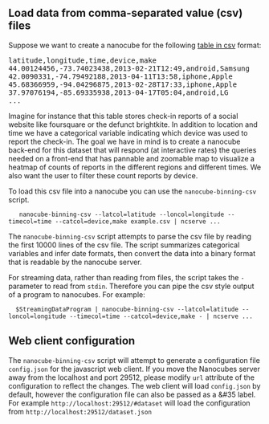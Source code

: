 ## Load data from comma-separated value (csv) files
Suppose we want to create a nanocube for the following [table in csv](wiki/example.csv "example.csv") format:

<pre>
latitude,longitude,time,device,make
44.00124456,-73.74023438,2013-02-21T12:49,android,Samsung
42.0090331,-74.79492188,2013-04-11T13:58,iphone,Apple
45.68366959,-94.04296875,2013-02-28T17:33,iphone,Apple
37.97076194,-85.69335938,2013-04-17T05:04,android,LG
...
</pre>

Imagine for instance that this table stores check-in reports of a
social website like foursquare or the defunct brightkite. In addition
to location and time we have a categorical variable indicating which
device was used to report the check-in. The goal we have in mind is to
create a nanocube back-end for this dataset that will respond (at
interactive rates) the queries needed on a front-end that has pannable
and zoomable map to visualize a heatmap of counts of reports in
the different regions and different times. We also want the user to
filter these count reports by device.

To load this csv file into a nanocube you can use the `nanocube-binning-csv` script.

       nanocube-binning-csv --latcol=latitude --loncol=longitude --timecol=time --catcol=device,make example.csv | ncserve ...

The `nanocube-binning-csv` script attempts to parse the csv file by reading the first 10000 lines of the csv file.  The script summarizes categorical variables and infer date formats, then convert the data into a binary format that is readable by the nanocube server.

For streaming data, rather than reading from files, the script takes the `-` parameter to read from `stdin`.  Therefore you can pipe the csv style output of a program to nanocubes.  For example:

      $StreamingDataProgram | nanocube-binning-csv --latcol=latitude --loncol=longitude --timecol=time --catcol=device,make - | ncserve ...


##  Web client configuration

The `nanocube-binning-csv` script will attempt to generate a configuration file `config.json` for the javascript web client.  If you move the Nanocubes server away from the localhost and port 29512, please modify `url` attribute of the configuration to reflect the changes.  The web client will load `config.json` by default, however the configuration file can also be passed as a &#35 label.  For example `http://localhost:29512/#dataset` will load the configuration from `http://localhost:29512/dataset.json`
